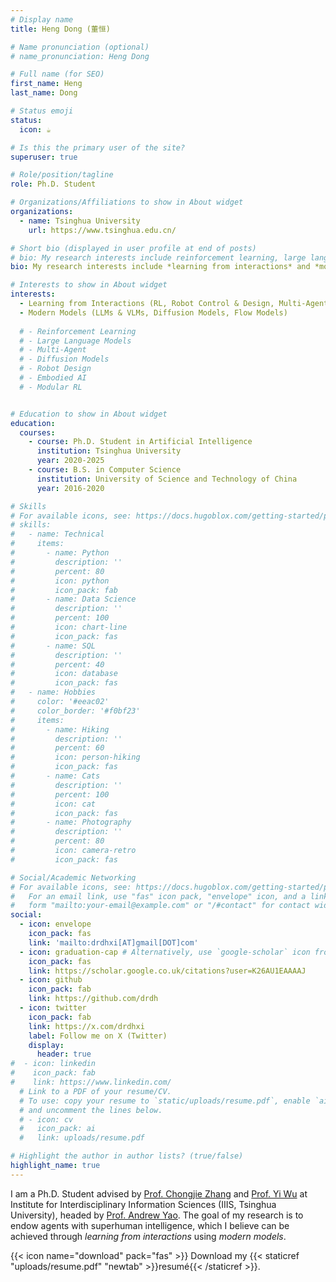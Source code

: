```yaml
---
# Display name
title: Heng Dong (董恒)

# Name pronunciation (optional)
# name_pronunciation: Heng Dong

# Full name (for SEO)
first_name: Heng
last_name: Dong

# Status emoji
status:
  icon: ☕️

# Is this the primary user of the site?
superuser: true

# Role/position/tagline
role: Ph.D. Student 

# Organizations/Affiliations to show in About widget
organizations:
  - name: Tsinghua University
    url: https://www.tsinghua.edu.cn/

# Short bio (displayed in user profile at end of posts)
# bio: My research interests include reinforcement learning, large language models, diffusion models, multi-agent, robot design.
bio: My research interests include *learning from interactions* and *modern models* 

# Interests to show in About widget
interests:
  - Learning from Interactions (RL, Robot Control & Design, Multi-Agent)
  - Modern Models (LLMs & VLMs, Diffusion Models, Flow Models)
  
  # - Reinforcement Learning
  # - Large Language Models  
  # - Multi-Agent
  # - Diffusion Models
  # - Robot Design
  # - Embodied AI
  # - Modular RL


# Education to show in About widget
education:
  courses:
    - course: Ph.D. Student in Artificial Intelligence
      institution: Tsinghua University
      year: 2020-2025
    - course: B.S. in Computer Science
      institution: University of Science and Technology of China
      year: 2016-2020

# Skills
# For available icons, see: https://docs.hugoblox.com/getting-started/page-builder/#icons
# skills:
#   - name: Technical
#     items:
#       - name: Python
#         description: ''
#         percent: 80
#         icon: python
#         icon_pack: fab
#       - name: Data Science
#         description: ''
#         percent: 100
#         icon: chart-line
#         icon_pack: fas
#       - name: SQL
#         description: ''
#         percent: 40
#         icon: database
#         icon_pack: fas
#   - name: Hobbies
#     color: '#eeac02'
#     color_border: '#f0bf23'
#     items:
#       - name: Hiking
#         description: ''
#         percent: 60
#         icon: person-hiking
#         icon_pack: fas
#       - name: Cats
#         description: ''
#         percent: 100
#         icon: cat
#         icon_pack: fas
#       - name: Photography
#         description: ''
#         percent: 80
#         icon: camera-retro
#         icon_pack: fas

# Social/Academic Networking
# For available icons, see: https://docs.hugoblox.com/getting-started/page-builder/#icons
#   For an email link, use "fas" icon pack, "envelope" icon, and a link in the
#   form "mailto:your-email@example.com" or "/#contact" for contact widget.
social:
  - icon: envelope
    icon_pack: fas
    link: 'mailto:drdhxi[AT]gmail[DOT]com'
  - icon: graduation-cap # Alternatively, use `google-scholar` icon from `ai` icon pack
    icon_pack: fas
    link: https://scholar.google.co.uk/citations?user=K26AU1EAAAAJ
  - icon: github
    icon_pack: fab
    link: https://github.com/drdh
  - icon: twitter
    icon_pack: fab
    link: https://x.com/drdhxi
    label: Follow me on X (Twitter)
    display:
      header: true
#  - icon: linkedin
#    icon_pack: fab
#    link: https://www.linkedin.com/
  # Link to a PDF of your resume/CV.
  # To use: copy your resume to `static/uploads/resume.pdf`, enable `ai` icons in `params.yaml`,
  # and uncomment the lines below.
  # - icon: cv
  #   icon_pack: ai
  #   link: uploads/resume.pdf

# Highlight the author in author lists? (true/false)
highlight_name: true
---
```


I am a Ph.D. Student advised by [Prof. Chongjie Zhang](https://engineering.washu.edu/faculty/Chongjie-Zhang.html) and [Prof. Yi Wu](https://jxwuyi.weebly.com/) at Institute for Interdisciplinary Information Sciences (IIIS, Tsinghua University), headed by [Prof. Andrew Yao](https://iiis.tsinghua.edu.cn/yao/). The goal of my research is to endow agents with superhuman intelligence, which I believe can be achieved through *learning from interactions* using *modern models*.

[//]: # (&#40;{{< icon name="download" pack="fas" >}} Download my {{< staticref "uploads/demo_resume.pdf" "newtab" >}}resumé{{< /staticref >}}.&#41;)

{{< icon name="download" pack="fas" >}} Download my {{< staticref "uploads/resume.pdf" "newtab" >}}resumé{{< /staticref >}}.